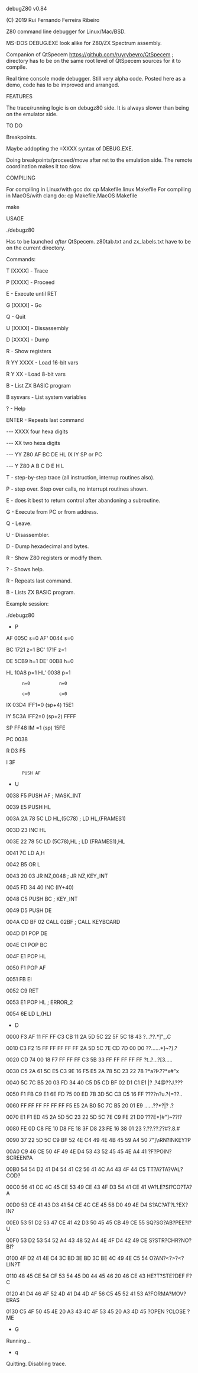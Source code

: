 
debugZ80 v0.84

(C) 2019 Rui Fernando Ferreira Ribeiro

Z80 command line debugger for Linux/Mac/BSD.

MS-DOS DEBUG.EXE look alike for Z80/ZX Spectrum assembly.

Companion of QtSpecem https://github.com/ruyrybeyro/QtSpecem ; directory has to be on the same root level of QtSpecem sources for it to compile.

Real time console mode debugger. Still very alpha code. Posted here as a demo, code has to be improved and arranged.


FEATURES

The trace/running logic is on debugz80 side. It is always slower than being on the emulator side.

TO DO

Breakpoints.

Maybe addopting the =XXXX syntax of DEBUG.EXE.

Doing breakpoints/proceed/move after ret to the emulation side. The remote coordination makes it too slow.

COMPILING

For compiling in Linux/with gcc   do: cp Makefile.linux Makefile
For compiling in MacOS/with clang do: cp Makefile.MacOS Makefile

make

USAGE

./debugz80

Has to be launched *after* QtSpecem. z80tab.txt	and zx_labels.txt have to be on the current directory.

Commands:
   
 T [XXXX]  - Trace

 P [XXXX]  - Proceed

 E         - Execute until RET

 G [XXXX]  - Go

 Q         - Quit

 U [XXXX]  - Dissassembly

 D [XXXX]  - Dump

 R         - Show registers

 R YY XXXX - Load 16-bit vars

 R Y XX    - Load 8-bit vars

 B         - List ZX BASIC program

 B sysvars - List system variables

 ?         - Help

 ENTER     - Repeats last command

 --- XXXX four hexa digits

 --- XX   two  hexa digits

 --- YY   Z80 AF BC DE HL IX IY SP or PC

 --- Y    Z80 A B C D E H L


T - step-by-step trace (all instruction, interrup routines also).

P - step over. Step over calls, no interrupt routines shown.

E - does it best to return control after abandoning a subroutine.

G - Execute from PC or from address.

Q - Leave.

U - Disassembler.

D - Dump hexadecimal and bytes.

R - Show Z80 registers or modify them.

? - Shows help.

R - Repeats last command.

B - Lists ZX BASIC program.

Example session:

./debugz80 

- P
                            
 AF 005C  s=0  AF' 0044 s=0 

 BC 1721  z=1  BC' 171F z=1 

 DE 5CB9  h=1  DE' 00B8 h=0 

 HL 10A8  p=1  HL' 0038 p=1 

          n=0           n=0 

          c=0           c=0 
                            
 IX 03D4 IFF1=0 (sp+4) 15E1 

 IY 5C3A IFF2=0 (sp+2) FFFF 

 SP FF48 IM  =1 (sp)   15FE 

 PC 0038                    

 R  D3    F5                

 I  3F                      

          PUSH AF           
                            
- U

0038 F5             PUSH	AF ; MASK_INT   

0039 E5             PUSH	HL

003A 2A 78 5C       LD	HL,(5C78) ; LD	HL,(FRAMES1)

003D 23             INC	HL

003E 22 78 5C       LD	(5C78),HL ; LD	(FRAMES1),HL

0041 7C             LD	A,H

0042 B5             OR	L

0043 20 03          JR	NZ,0048 ; JR	NZ,KEY_INT

0045 FD 34 40       INC	(IY+40)

0048 C5             PUSH	BC ; KEY_INT   

0049 D5             PUSH	DE

004A CD BF 02       CALL	02BF ; CALL	KEYBOARD

004D D1             POP	DE

004E C1             POP	BC

004F E1             POP	HL

0050 F1             POP	AF

0051 FB             EI

0052 C9             RET

0053 E1             POP	HL ; ERROR_2   

0054 6E             LD	L,(HL)

- D

 0000 F3 AF 11 FF FF C3 CB 11 2A 5D 5C 22 5F 5C 18 43 ?...??.*]\"_\.C 

 0010 C3 F2 15 FF FF FF FF FF 2A 5D 5C 7E CD 7D 00 D0 ??......*]\~?}.? 

 0020 CD 74 00 18 F7 FF FF FF C3 5B 33 FF FF FF FF FF ?t..?...?[3..... 

 0030 C5 2A 61 5C E5 C3 9E 16 F5 E5 2A 78 5C 23 22 78 ?*a\?Þ.??*x\#"x 

 0040 5C 7C B5 20 03 FD 34 40 C5 D5 CD BF 02 D1 C1 E1 \|? .?4@??Ϳ.??? 

 0050 F1 FB C9 E1 6E FD 75 00 ED 7B 3D 5C C3 C5 16 FF ????n?u.?{=\??.. 

 0060 FF FF FF FF FF FF F5 E5 2A B0 5C 7C B5 20 01 E9 ......??*?\|? .? 

 0070 E1 F1 ED 45 2A 5D 5C 23 22 5D 5C 7E C9 FE 21 D0 ???E*]\#"]\~??!? 

 0080 FE 0D C8 FE 10 D8 FE 18 3F D8 23 FE 16 38 01 23 ?.??.??.??#?.8.# 

 0090 37 22 5D 5C C9 BF 52 4E C4 49 4E 4B 45 59 A4 50 7"]\ɿRN?INKEY?P 

 00A0 C9 46 CE 50 4F 49 4E D4 53 43 52 45 45 4E A4 41 ?F?POIN?SCREEN?A 

 00B0 54 54 D2 41 D4 54 41 C2 56 41 4C A4 43 4F 44 C5 TT?A?TA?VAL?COD? 

 00C0 56 41 CC 4C 45 CE 53 49 CE 43 4F D3 54 41 CE 41 VA?LE?SI?CO?TA?A 

 00D0 53 CE 41 43 D3 41 54 CE 4C CE 45 58 D0 49 4E D4 S?AC?AT?L?EX?IN? 

 00E0 53 51 D2 53 47 CE 41 42 D3 50 45 45 CB 49 CE 55 SQ?SG?AB?PEE?I?U 

 00F0 53 D2 53 54 52 A4 43 48 52 A4 4E 4F D4 42 49 CE S?STR?CHR?NO?BI? 

 0100 4F D2 41 4E C4 3C BD 3E BD 3C BE 4C 49 4E C5 54 O?AN?<?>?<?LIN?T 

 0110 48 45 CE 54 CF 53 54 45 D0 44 45 46 20 46 CE 43 HE?T?STE?DEF F?C 

 0120 41 D4 46 4F 52 4D 41 D4 4D 4F 56 C5 45 52 41 53 A?FORMA?MOV?ERAS 

 0130 C5 4F 50 45 4E 20 A3 43 4C 4F 53 45 20 A3 4D 45 ?OPEN ?CLOSE ?ME 

- G

Running...

- q

Quitting. Disabling trace.

